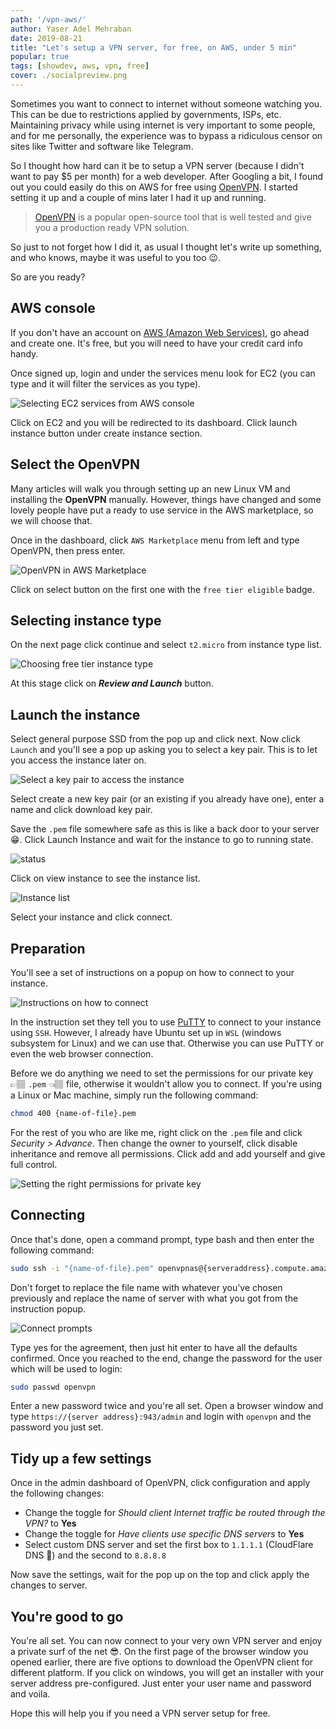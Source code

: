 ```yaml
---
path: '/vpn-aws/'
author: Yaser Adel Mehraban
date: 2019-08-21
title: "Let's setup a VPN server, for free, on AWS, under 5 min"
popular: true
tags: [showdev, aws, vpn, free]
cover: ./socialpreview.png
---
```


Sometimes you want to connect to internet without someone watching you. This can be due to restrictions applied by governments, ISPs, etc. Maintaining privacy while using internet is very important to some people, and for me personally, the experience was to bypass a ridiculous censor on sites like Twitter and software like Telegram.

<!--more-->

So I thought how hard can it be to setup a VPN server (because I didn't want to pay $5 per month) for a web developer. After Googling a bit, I found out you could easily do this on AWS for free using [OpenVPN](https://openvpn.net/). I started setting it up and a couple of mins later I had it up and running.

>[OpenVPN](https://openvpn.net/) is a popular open-source tool that is well tested and give you a production ready VPN solution.

So just to not forget how I did it, as usual I thought let's write up something, and who knows, maybe it was useful to you too 😉.

So are you ready?

## AWS console

If you don't have an account on [AWS (Amazon Web Services)](https://aws.amazon.com/), go ahead and create one. It's free, but you will need to have your credit card info handy.

Once signed up, login and under the services menu look for EC2 (you can type and it will filter the services as you type).

![Selecting EC2 services from AWS console](./awsservices.jpg)

Click on EC2 and you will be redirected to its dashboard. Click launch instance button under create instance section.

## Select the OpenVPN

Many articles will walk you through setting up an new Linux VM and installing the **OpenVPN** manually. However, things have changed and some lovely people have put a ready to use service in the AWS marketplace, so we will choose that.

Once in the dashboard, click `AWS Marketplace` menu from left and type OpenVPN, then press enter.

![OpenVPN in AWS Marketplace](./awsmarket.jpg)

Click on select button on the first one with the `free tier eligible` badge.

## Selecting instance type

On the next page click continue and select `t2.micro` from instance type list.

![Choosing free tier instance type](./instancetype.jpg)

At this stage click on ***Review and Launch*** button.

## Launch the instance

Select general purpose SSD from the pop up and click next. Now click `Launch` and you'll see a pop up asking you to select a key pair. This is to let you access the instance later on.

![Select a key pair to access the instance](./keypair.jpg)

Select create a new key pair (or an existing if you already have one), enter a name and click download key pair.

Save the `.pem` file somewhere safe as this is like a back door to your server 😁. Click Launch Instance and wait for the instance to go to running state.

![status](./status.jpg)

Click on view instance to see the instance list.

![Instance list](./instances.jpg)

Select your instance and click connect.

## Preparation

You'll see a set of instructions on a popup on how to connect to your instance.

![Instructions on how to connect](./connect.jpg)

In the instruction set they tell you to use [PuTTY](https://docs.aws.amazon.com/console/ec2/instances/connect/putty) to connect to your instance using `SSH`. However, I already have Ubuntu set up in `WSL` (windows subsystem for Linux) and we can use that. Otherwise you can use PuTTY or even the web browser connection.

Before we do anything we need to set the permissions for our private key 👉🏽 `.pem` 👈🏽 file, otherwise it wouldn't allow you to connect. If you're using a Linux or Mac machine, simply run the following command:

```bash
chmod 400 {name-of-file}.pem
```

For the rest of you who are like me, right click on the `.pem` file and click _Security > Advance_. Then change the owner to yourself, click disable inheritance and remove all permissions. Click add and add yourself and give full control.

![Setting the right permissions for private key](./permissions.jpg)

## Connecting

Once that's done, open a command prompt, type bash and then enter the following command:

```bash
sudo ssh -i "{name-of-file}.pem" openvpnas@{serveraddress}.compute.amazonaws.com
```

Don't forget to replace the file name with whatever you've chosen previously and replace the name of server with what you got from the instruction popup.

![Connect prompts](./connectprompt.jpg)

Type yes for the agreement, then just hit enter to have all the defaults confirmed. Once you reached to the end, change the password for the user which will be used to login:

```bash
sudo passwd openvpn
```

Enter a new password twice and you're all set. Open a browser window and type `https://{server address}:943/admin` and login with `openvpn` and the password you just set.

## Tidy up a few settings

Once in the admin dashboard of OpenVPN, click configuration and apply the following changes:

* Change the toggle for _Should client Internet traffic be routed through the VPN?_ to **Yes**
* Change the toggle for _Have clients use specific DNS servers_ to **Yes**
* Select custom DNS server and set the first box to `1.1.1.1` (CloudFlare DNS 🦄) and the second to `8.8.8.8`

Now save the settings, wait for the pop up on the top and click apply the changes to server.

## You're good to go

You're all set. You can now connect to your very own VPN server and enjoy a private surf of the net 😎. On the first page of the browser window you opened earlier, there are five options to download the OpenVPN client for different platform. If you click on windows, you will get an installer with your server address pre-configured. Just enter your user name and password and voila.

Hope this will help you if you need a VPN server setup for free.